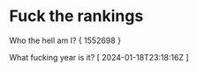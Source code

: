 # Fuck the rankings

Who the hell am I?
{ 1552698 }

What fucking year is it?
[ 2024-01-18T23:18:16Z ]

